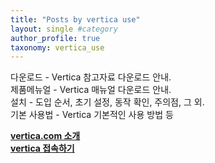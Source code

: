 ```yaml
---
title: "Posts by vertica use"
layout: single #category
author_profile: true
taxonomy: vertica_use
---
```

다운로드 - Vertica 참고자료 다운로드 안내.  
제품메뉴얼 - Vertica 매뉴얼 다운로드 안내.  
설치 - 도입 순서, 초기 설정, 동작 확인, 주의점, 그 외.  
기본 사용법 - Vertica 기본적인 사용 방법 등  


**[vertica.com 소개](/vertica_use/Vertica_use_1000/)**  
**[vertica 접속하기](/vertica_use/Vertica_use_1010/)**  
